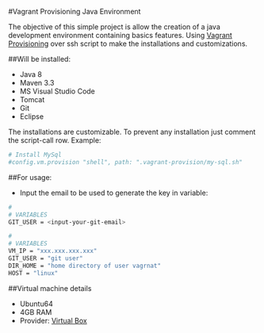 #Vagrant Provisioning Java Environment

 The objective of this simple project is allow the creation of a java development environment containing basics features.
 Using [Vagrant Provisioning](https://www.vagrantup.com/docs/provisioning/) over ssh script to make the installations and customizations.

##Will be installed:
 * Java 8
 * Maven 3.3
 * MS Visual Studio Code
 * Tomcat
 * Git
 * Eclipse


The installations are customizable. To prevent any installation just comment the script-call row.
Example:
```bash
# Install MySql
#config.vm.provision "shell", path: ".vagrant-provision/my-sql.sh"
```

##For usage:
* Input the email to be used to generate the key in variable:

```bash
#
# VARIABLES
GIT_USER = <input-your-git-email>
```
```bash
#
# VARIABLES
VM_IP = "xxx.xxx.xxx.xxx"
GIT_USER = "git user"
DIR_HOME = "home directory of user vagrnat"
HOST = "linux"
```

##Virtual machine details
 * Ubuntu64
 * 4GB RAM
 * Provider: [Virtual Box](https://www.virtualbox.org/)

